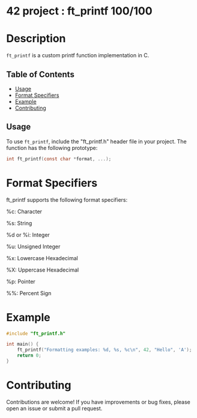 # 42 project : ft_printf 100/100

# Description
`ft_printf` is a custom printf function implementation in C.

## Table of Contents
- [Usage](#usage)
- [Format Specifiers](#format-specifiers)
- [Example](#example)
- [Contributing](#contributing)

## Usage
To use `ft_printf`, include the "ft_printf.h" header file in your project. The function has the following prototype:

```c
int ft_printf(const char *format, ...);
```
# Format Specifiers

ft_printf supports the following format specifiers:

%c: Character

%s: String

%d or %i: Integer

%u: Unsigned Integer

%x: Lowercase Hexadecimal

%X: Uppercase Hexadecimal

%p: Pointer

%%: Percent Sign

# Example
```c
#include "ft_printf.h"

int main() {
    ft_printf("Formatting examples: %d, %s, %c\n", 42, "Hello", 'A');
    return 0;
}
```
# Contributing
Contributions are welcome! If you have improvements or bug fixes, please open an issue or submit a pull request. 
